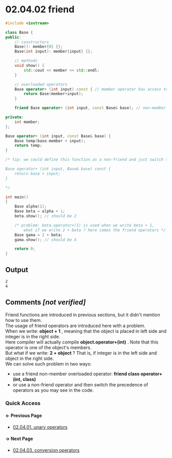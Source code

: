 # 02.04.02 friend

```cxx
#include <iostream>

class Base {
public:
    // constructors
    Base(): member{0} {};
    Base(int input): member{input} {};

    // methods
    void show() {
        std::cout << member << std::endl;
    }

    // overloaded operators
    Base operator+ (int input) const { // member operator has access to private members
        return Base(member+input);
    }

    friend Base operator+ (int input, const Base& base); // non-member operator does not have access to private members so we make them friends

private:
    int member;
};

Base operator+ (int input, const Base& base) {
    Base temp(base.member + input);
    return temp;
}

/* tip: we could define this function as a non-friend and just switch the operation order

Base operator+ (int input, Base& base) const {
    return base + input;
}

*/

int main()
{
    Base alpha(1);
    Base beta = alpha + 1;
    beta.show(); // should be 2

    /* problem: beta.operator+(1) is used when we write beta + 1,
        what if we write 2 + beta ? here comes the friend operators */
    Base gama = 2 + beta;
    gama.show(); // should be 4

    return 0;
}

```

## Output

```txt
2
4
```

## Comments *[not verified]*

Friend functions are introduced in previous sections,
but it didn't mention how to use them.  
The usage of friend operators are introduced here with a problem.  
When we write: **object + 1** , meaning that the object is placed in left side
and integer is in the right side.  
Here compiler will actually compile **object.operator+(int)** .
Note that this operator is one of the object's members.  
But what if we write: **2 + object** ? That is, if integer is in the left side and object in the right side.  
We can solve such problem in two ways:

* use a friend non-member overloaded operator: **friend class operator+(int, class)**
* or use a non-friend operator and then switch the precedence of operators as you may see in the code.

### Quick Access

<div class="previous_page pagination">

#### &#8592; Previous Page

* [02.04.01. unary operators](./../../02.object_oriented/04.operators/01.increment.md)

</div>
<div class="next_page pagination">

#### &#8594; Next Page

* [02.04.03. conversion operators](./../../02.object_oriented/04.operators/03.stream.md)

</div>
